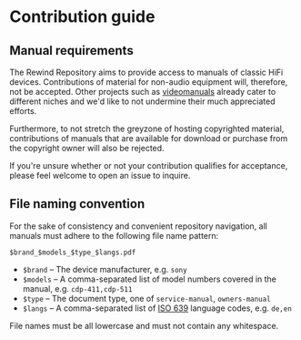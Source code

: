 # Contribution guide

## Manual requirements

The Rewind Repository aims to provide access to manuals of classic HiFi
devices. Contributions of material for non-audio equipment will, therefore,
not be accepted. Other projects such as [videomanuals] already cater to
different niches and we'd like to not undermine their much appreciated efforts.

Furthermore, to not stretch the greyzone of hosting copyrighted material, contributions of manuals that are available for download or purchase from
the copyright owner will also be rejected.

If you're unsure whether or not your contribution qualifies for acceptance,
please feel welcome to open an issue to inquire.

## File naming convention

For the sake of consistency and convenient repository navigation, all manuals
must adhere to the following file name pattern:

```
$brand_$models_$type_$langs.pdf
```

- `$brand` – The device manufacturer, e.g. `sony`
- `$models` – A comma-separated list of model numbers covered in the manual,
  e.g. `cdp-411,cdp-511`
- `$type` – The document type, one of `service-manual`, `owners-manual`
- `$langs` – A comma-separated list of [ISO 639] language codes, e.g. `de,en`

File names must be all lowercase and must not contain any whitespace.

[ISO 639]: https://en.wikipedia.org/wiki/List_of_ISO_639_language_codes
[videomanuals]: https://github.com/Syntonie/videomanuals
